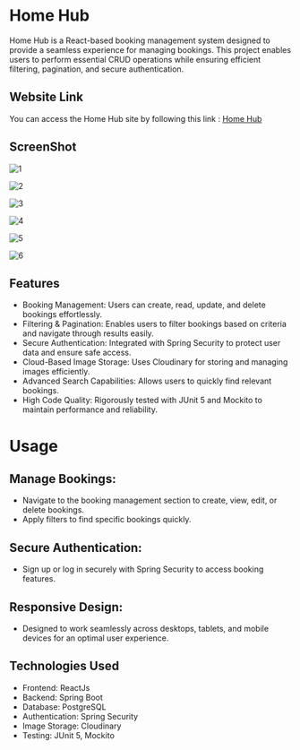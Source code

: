# Home Hub 

Home Hub is a React-based booking management system designed to provide a seamless experience for managing bookings. This project enables users to perform essential CRUD operations while ensuring efficient filtering, pagination, and secure authentication.

## Website Link

You can access the Home Hub site by following this link : [Home Hub](https://hubb-home.vercel.app/)

## ScreenShot

![1](https://github.com/user-attachments/assets/cee449db-3dd1-4171-868a-030a21c89157)

![2](https://github.com/user-attachments/assets/dad12e52-c0bc-43fc-b1b5-99a23b31b79b)

![3](https://github.com/user-attachments/assets/e2125fbf-dba6-4700-b6d6-1be791973233)

![4](https://github.com/user-attachments/assets/5c888feb-9912-4f18-b1af-f2c9737670b2)

![5](https://github.com/user-attachments/assets/cdf5d218-fc97-4c1a-a62b-8a4f4e2f1db7)

![6](https://github.com/user-attachments/assets/14bb9fd8-ca7c-4692-8109-7de4de450c75)



## Features
- Booking Management: Users can create, read, update, and delete bookings effortlessly.
- Filtering & Pagination: Enables users to filter bookings based on criteria and navigate through results easily.
- Secure Authentication: Integrated with Spring Security to protect user data and ensure safe access.
- Cloud-Based Image Storage: Uses Cloudinary for storing and managing images efficiently.
- Advanced Search Capabilities: Allows users to quickly find relevant bookings.
- High Code Quality: Rigorously tested with JUnit 5 and Mockito to maintain performance and reliability.

# Usage
## Manage Bookings:
- Navigate to the booking management section to create, view, edit, or delete bookings.
- Apply filters to find specific bookings quickly.

## Secure Authentication:
- Sign up or log in securely with Spring Security to access booking features.

## Responsive Design:
- Designed to work seamlessly across desktops, tablets, and mobile devices for an optimal user experience.

## Technologies Used
- Frontend: ReactJs
- Backend: Spring Boot
- Database: PostgreSQL
- Authentication: Spring Security
- Image Storage: Cloudinary
- Testing: JUnit 5, Mockito
